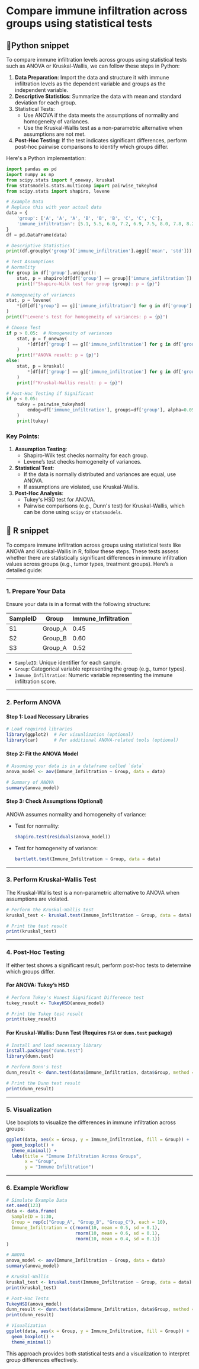 # Compare immune infiltration across groups using statistical tests

## :cactus:Python snippet

To compare immune infiltration levels across groups using statistical tests such as ANOVA or Kruskal-Wallis, we can follow these steps in Python:

1. **Data Preparation**: Import the data and structure it with immune infiltration levels as the dependent variable and groups as the independent variable.
2. **Descriptive Statistics**: Summarize the data with mean and standard deviation for each group.
3. Statistical Tests:
   - Use ANOVA if the data meets the assumptions of normality and homogeneity of variances.
   - Use the Kruskal-Wallis test as a non-parametric alternative when assumptions are not met.
4. **Post-Hoc Testing**: If the test indicates significant differences, perform post-hoc pairwise comparisons to identify which groups differ.

Here's a Python implementation:

```python
import pandas as pd
import numpy as np
from scipy.stats import f_oneway, kruskal
from statsmodels.stats.multicomp import pairwise_tukeyhsd
from scipy.stats import shapiro, levene

# Example Data
# Replace this with your actual data
data = {
    'group': ['A', 'A', 'A', 'B', 'B', 'B', 'C', 'C', 'C'],
    'immune_infiltration': [5.1, 5.5, 6.0, 7.2, 6.9, 7.5, 8.0, 7.8, 8.2]
}
df = pd.DataFrame(data)

# Descriptive Statistics
print(df.groupby('group')['immune_infiltration'].agg(['mean', 'std']))

# Test Assumptions
# Normality
for group in df['group'].unique():
    stat, p = shapiro(df[df['group'] == group]['immune_infiltration'])
    print(f"Shapiro-Wilk test for group {group}: p = {p}")
    
# Homogeneity of variances
stat, p = levene(
    *[df[df['group'] == g]['immune_infiltration'] for g in df['group'].unique()]
)
print(f"Levene's test for homogeneity of variances: p = {p}")

# Choose Test
if p > 0.05:  # Homogeneity of variances
    stat, p = f_oneway(
        *[df[df['group'] == g]['immune_infiltration'] for g in df['group'].unique()]
    )
    print(f"ANOVA result: p = {p}")
else:
    stat, p = kruskal(
        *[df[df['group'] == g]['immune_infiltration'] for g in df['group'].unique()]
    )
    print(f"Kruskal-Wallis result: p = {p}")

# Post-Hoc Testing if Significant
if p < 0.05:
    tukey = pairwise_tukeyhsd(
        endog=df['immune_infiltration'], groups=df['group'], alpha=0.05
    )
    print(tukey)
```

### Key Points:

1. **Assumption Testing**:
   - Shapiro-Wilk test checks normality for each group.
   - Levene’s test checks homogeneity of variances.
2. **Statistical Test**:
   - If the data is normally distributed and variances are equal, use ANOVA.
   - If assumptions are violated, use Kruskal-Wallis.
3. **Post-Hoc Analysis**:
   - Tukey's HSD test for ANOVA.
   - Pairwise comparisons (e.g., Dunn's test) for Kruskal-Wallis, which can be done using `scipy` or `statsmodels`.

## :cactus: R snippet

To compare immune infiltration across groups using statistical tests like ANOVA and Kruskal-Wallis in R, follow these steps. These tests assess whether there are statistically significant differences in immune infiltration values across groups (e.g., tumor types, treatment groups). Here’s a detailed guide:

------

### **1. Prepare Your Data**

Ensure your data is in a format with the following structure:

| SampleID | Group   | Immune_Infiltration |
| -------- | ------- | ------------------- |
| S1       | Group_A | 0.45                |
| S2       | Group_B | 0.60                |
| S3       | Group_A | 0.52                |

- `SampleID`: Unique identifier for each sample.
- `Group`: Categorical variable representing the group (e.g., tumor types).
- `Immune_Infiltration`: Numeric variable representing the immune infiltration score.

------

### **2. Perform ANOVA**

#### Step 1: Load Necessary Libraries

```R
# Load required libraries
library(ggplot2)  # For visualization (optional)
library(car)      # For additional ANOVA-related tools (optional)
```

#### Step 2: Fit the ANOVA Model

```R
# Assuming your data is in a dataframe called `data`
anova_model <- aov(Immune_Infiltration ~ Group, data = data)

# Summary of ANOVA
summary(anova_model)
```

#### Step 3: Check Assumptions (Optional)

ANOVA assumes normality and homogeneity of variance:

- Test for normality:

  ```R
  shapiro.test(residuals(anova_model))
  ```

- Test for homogeneity of variance:

  ```R
  bartlett.test(Immune_Infiltration ~ Group, data = data)
  ```

------

### **3. Perform Kruskal-Wallis Test**

The Kruskal-Wallis test is a non-parametric alternative to ANOVA when assumptions are violated.

```R
# Perform the Kruskal-Wallis test
kruskal_test <- kruskal.test(Immune_Infiltration ~ Group, data = data)

# Print the test result
print(kruskal_test)
```

------

### **4. Post-Hoc Testing**

If either test shows a significant result, perform post-hoc tests to determine which groups differ.

#### For ANOVA: Tukey’s HSD

```R
# Perform Tukey's Honest Significant Difference test
tukey_result <- TukeyHSD(anova_model)

# Print the Tukey test result
print(tukey_result)
```

#### For Kruskal-Wallis: Dunn Test (Requires `FSA` or `dunn.test` package)

```R
# Install and load necessary library
install.packages("dunn.test")
library(dunn.test)

# Perform Dunn's test
dunn_result <- dunn.test(data$Immune_Infiltration, data$Group, method = "bonferroni")

# Print the Dunn test result
print(dunn_result)
```

------

### **5. Visualization**

Use boxplots to visualize the differences in immune infiltration across groups:

```R
ggplot(data, aes(x = Group, y = Immune_Infiltration, fill = Group)) +
  geom_boxplot() +
  theme_minimal() +
  labs(title = "Immune Infiltration Across Groups",
       x = "Group",
       y = "Immune Infiltration")
```

------

### **6. Example Workflow**

```R
# Simulate Example Data
set.seed(123)
data <- data.frame(
  SampleID = 1:30,
  Group = rep(c("Group_A", "Group_B", "Group_C"), each = 10),
  Immune_Infiltration = c(rnorm(10, mean = 0.5, sd = 0.1),
                          rnorm(10, mean = 0.6, sd = 0.1),
                          rnorm(10, mean = 0.4, sd = 0.1))
)

# ANOVA
anova_model <- aov(Immune_Infiltration ~ Group, data = data)
summary(anova_model)

# Kruskal-Wallis
kruskal_test <- kruskal.test(Immune_Infiltration ~ Group, data = data)
print(kruskal_test)

# Post-Hoc Tests
TukeyHSD(anova_model)
dunn_result <- dunn.test(data$Immune_Infiltration, data$Group, method = "bonferroni")
print(dunn_result)

# Visualization
ggplot(data, aes(x = Group, y = Immune_Infiltration, fill = Group)) +
  geom_boxplot() +
  theme_minimal()
```

This approach provides both statistical tests and a visualization to interpret group differences effectively.
